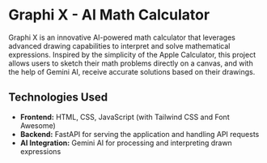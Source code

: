 # Graphi X - AI Math Calculator

Graphi X is an innovative AI-powered math calculator that leverages advanced drawing capabilities to interpret and solve mathematical expressions. Inspired by the simplicity of the Apple Calculator, this project allows users to sketch their math problems directly on a canvas, and with the help of Gemini AI, receive accurate solutions based on their drawings.

## Technologies Used

- **Frontend:** HTML, CSS, JavaScript (with Tailwind CSS and Font Awesome)
- **Backend:** FastAPI for serving the application and handling API requests
- **AI Integration:** Gemini AI for processing and interpreting drawn expressions

